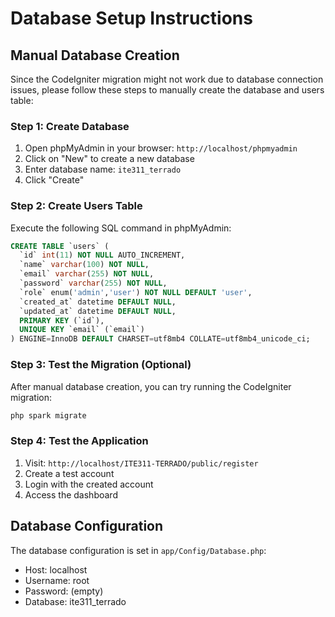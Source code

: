 # Database Setup Instructions

## Manual Database Creation

Since the CodeIgniter migration might not work due to database connection issues, please follow these steps to manually create the database and users table:

### Step 1: Create Database
1. Open phpMyAdmin in your browser: `http://localhost/phpmyadmin`
2. Click on "New" to create a new database
3. Enter database name: `ite311_terrado`
4. Click "Create"

### Step 2: Create Users Table
Execute the following SQL command in phpMyAdmin:

```sql
CREATE TABLE `users` (
  `id` int(11) NOT NULL AUTO_INCREMENT,
  `name` varchar(100) NOT NULL,
  `email` varchar(255) NOT NULL,
  `password` varchar(255) NOT NULL,
  `role` enum('admin','user') NOT NULL DEFAULT 'user',
  `created_at` datetime DEFAULT NULL,
  `updated_at` datetime DEFAULT NULL,
  PRIMARY KEY (`id`),
  UNIQUE KEY `email` (`email`)
) ENGINE=InnoDB DEFAULT CHARSET=utf8mb4 COLLATE=utf8mb4_unicode_ci;
```

### Step 3: Test the Migration (Optional)
After manual database creation, you can try running the CodeIgniter migration:
```bash
php spark migrate
```

### Step 4: Test the Application
1. Visit: `http://localhost/ITE311-TERRADO/public/register`
2. Create a test account
3. Login with the created account
4. Access the dashboard

## Database Configuration
The database configuration is set in `app/Config/Database.php`:
- Host: localhost
- Username: root
- Password: (empty)
- Database: ite311_terrado
